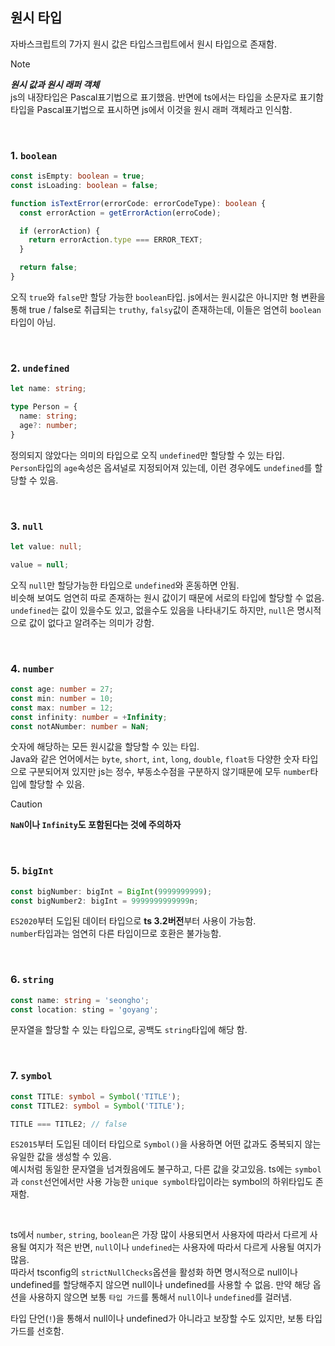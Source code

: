 ## 원시 타입
자바스크립트의 7가지 원시 값은 타입스크립트에서 원시 타입으로 존재함.

> [!NOTE]
> **_원시 값과 원시 래퍼 객체_** <br />
> js의 내장타입은 Pascal표기법으로 표기했음. 반면에 ts에서는 타입을 소문자로 표기함<br />
> 타입을 Pascal표기법으로 표시하면 js에서 이것을 원시 래퍼 객체라고 인식함.

<br />

### 1. `boolean`
```ts
const isEmpty: boolean = true;
const isLoading: boolean = false;

function isTextError(errorCode: errorCodeType): boolean {
  const errorAction = getErrorAction(erroCode);

  if (errorAction) {
    return errorAction.type === ERROR_TEXT;
  }

  return false;
}
```
오직 `true`와 `false`만 할당 가능한 `boolean`타입. js에서는 원시값은 아니지만 형 변환을 통해 true / false로 취급되는 `truthy`, `falsy`값이 존재하는데, 이들은 엄연히 `boolean`타입이 아님.

<br />

### 2. `undefined` <br />
```ts
let name: string;

type Person = {
  name: string;
  age?: number;
}
```
정의되지 않았다는 의미의 타입으로 오직 `undefined`만 할당할 수 있는 타입.<br />
`Person`타입의 `age`속성은 옵셔널로 지정되어져 있는데, 이런 경우에도 `undefined`를 할당할 수 있음.

<br />

### 3. `null`
```ts
let value: null;

value = null;
```
오직 `null`만 할당가능한 타입으로 `undefined`와 혼동하면 안됨.<br />
비슷해 보여도 엄연히 따로 존재하는 원시 값이기 때문에 서로의 타입에 할당할 수 없음. `undefined`는 값이 있을수도 있고, 없을수도 있음을 나타내기도 하지만, `null`은 명시적으로 값이 없다고 알려주는 의미가 강함.

<br />

### 4. `number`
```ts
const age: number = 27;
const min: number = 10;
const max: number = 12;
const infinity: number = +Infinity;
const notANumber: number = NaN;
```
숫자에 해당하는 모든 원시값을 할당할 수 있는 타입.<br />
Java와 같은 언어에서는 `byte`, `short`, `int`, `long`, `double`, `float등` 다양한 숫자 타입으로 구분되어져 있지만 js는 정수, 부동소수점을 구분하지 않기때문에 모두 `number`타입에 할당할 수 있음.<br />

> [!CAUTION]
> **`NaN`이나 `Infinity`도 포함된다는 것에 주의하자**

<br />

### 5. `bigInt`
```ts
const bigNumber: bigInt = BigInt(9999999999);
const bigNumber2: bigInt = 9999999999999n;
```
`ES2020`부터 도입된 데이터 타입으로 **ts 3.2버전**부터 사용이 가능함. <br />
`number`타입과는 엄연히 다른 타입이므로 호환은 불가능함.

<br />

### 6. `string`
```ts
const name: string = 'seongho';
const location: sting = 'goyang';
```
문자열을 할당할 수 있는 타입으로, 공백도 `string`타입에 해당 함.

<br />

### 7. `symbol`
```ts
const TITLE: symbol = Symbol('TITLE');
const TITLE2: symbol = Symbol('TITLE');

TITLE === TITLE2; // false
```
`ES2015`부터 도입된 데이터 타입으로 `Symbol()`을 사용하면 어떤 값과도 중복되지 않는 유일한 값을 생성할 수 있음.<br />
예시처럼 동일한 문자열을 넘겨줬음에도 불구하고, 다른 값을 갖고있음. ts에는 `symbol`과 `const`선언에서만 사용 가능한 `unique symbol`타입이라는 symbol의 하위타입도 존재함.

<br />

ts에서 `number`, `string`, `boolean`은 가장 많이 사용되면서 사용자에 따라서 다르게 사용될 여지가 적은 반면, `null`이나 `undefined`는 사용자에 따라서 다르게 사용될 여지가 많음.<br />
따라서 tsconfig의 `strictNullChecks`옵션을 활성화 하면 명시적으로 null이나 undefined를 할당해주지 않으면 null이나 undefined를 사용할 수 없음. 만약 해당 옵션을 사용하지 않으면 보통 `타입 가드`를 통해서 `null`이나 `undefined`를 걸러냄.<br />

타입 단언(`!`)을 통해서 null이나 undefined가 아니라고 보장할 수도 있지만, 보통 타입가드를 선호함.

